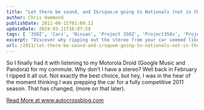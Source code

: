 ```yaml
---
title: "Let there be sound, and I&rsquo;m going to Nationals (not in the 350z)"
author: Chris Hammond
publishDate: 2011-06-15T01:09:12
updateDate: 2024-03-11T16:07:59
tags: [ '350Z', 'Cars', 'Nissan', 'Project 350Z', 'Project350z', 'Project350zcom' ]
excerpt: "Discover why ripping out the stereo from your car seemed like a good idea at the time and what led to the decision change. Learn more at autocrossblog.com."
url: /2011/let-there-be-sound-and-irsquom-going-to-nationals-not-in-the-350z  # Use the generated URL with year
---
```

<p>So I finally had it with listening to my Motorola Droid (Google Music and Pandora) for my commute. Why don’t I have a stereo? Well back in February I ripped it all out. Not exactly the best choice, but hey, I was in the hear of the moment thinking I was prepping the car for a fully competitive 2011 season. That has changed, (more on that later).</p>  <a href="https://www.autocrossblog.com/let-there-be-sound-and-im-going-to-nationals-not-in-the-350z">Read More at www.autocrossblog.com</a>

